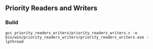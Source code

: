 ## Priority Readers and Writers

### Build
```
gcc priority_readers_writers/priority_readers_writers.c -o bin/win/priority_readers_writers/priority_readers_writers.exe -lpthread

```